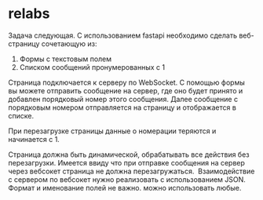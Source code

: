 # relabs
Задача следующая. С использованием fastapi необходимо сделать веб-страницу сочетающую из:
1. Формы с текстовым полем
2. Списком сообщений пронумерованных с 1

Страница подключается к серверу по WebSocket.
С помощью формы вы можете отправить сообщение на сервер, где оно будет принято и добавлен порядковый номер этого сообщения.
Далее сообщение с порядковым номером отправляется на страницу и отображается в списке.

При перезагрузке страницы данные о номерации теряются и начинается с 1.

Страница должна быть динамической, обрабатывать все действия без перезагрузки. Имеется ввиду что при отправке сообщения на сервер через вебсокет страница не должна перезагружаться.  
Взаимодействие с сервером по вебсокет нужно реализовать с использованием JSON. Формат и именование полей не важно. можно использовать любые.
